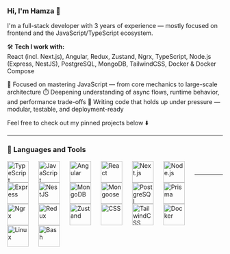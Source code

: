 ### Hi, I'm Hamza 👋

I'm a full-stack developer with 3 years of experience — mostly focused on frontend and the JavaScript/TypeScript ecosystem.

🛠 **Tech I work with:**  
React (incl. Next.js), Angular, Redux, Zustand, Ngrx, TypeScript, Node.js (Express, NestJS), PostgreSQL, MongoDB, TailwindCSS, Docker & Docker Compose

🧠 Focused on mastering JavaScript — from core mechanics to large-scale architecture
⏱️ Deepening understanding of async flows, runtime behavior, and performance trade-offs
🧩 Writing code that holds up under pressure — modular, testable, and deployment-ready

Feel free to check out my pinned projects below ⬇️

---

### 🧰 Languages and Tools

<img align="left" alt="TypeScript" width="50px" height="50px" style="padding-right:20px; vertical-align: middle;" 
     src="https://cdn.jsdelivr.net/gh/devicons/devicon@latest/icons/typescript/typescript-original.svg" />
<img align="left" alt="JavaScript" width="50px" height="50px" style="padding-right:20px; vertical-align: middle;" 
     src="https://cdn.jsdelivr.net/gh/devicons/devicon@latest/icons/javascript/javascript-original.svg" />
<img align="left" alt="Angular" width="50px" height="50px" style="padding-right:20px; vertical-align: middle;" 
     src="https://cdn.jsdelivr.net/gh/devicons/devicon@latest/icons/angular/angular-original.svg" />
<img align="left" alt="React" width="50px" height="50px" style="padding-right:20px; vertical-align: middle;" 
     src="https://cdn.jsdelivr.net/gh/devicons/devicon@latest/icons/react/react-original.svg" />
<img align="left" alt="Next.js" width="50px" height="50px" style="padding-right:20px; vertical-align: middle;" 
     src="https://cdn.jsdelivr.net/gh/devicons/devicon@latest/icons/nextjs/nextjs-original.svg" />
<img align="left" alt="Node.js" width="50px" height="50px" style="padding-right:20px; vertical-align: middle;" 
     src="https://cdn.jsdelivr.net/gh/devicons/devicon@latest/icons/nodejs/nodejs-original.svg" />
<img align="left" alt="Express" width="50px" height="50px" style="padding-right:20px; vertical-align: middle;" 
     src="https://cdn.jsdelivr.net/gh/devicons/devicon@latest/icons/express/express-original.svg" />
<img align="left" alt="NestJS" width="50px" height="50px" style="padding-right:20px; vertical-align: middle;" 
     src="https://cdn.jsdelivr.net/gh/devicons/devicon@latest/icons/nestjs/nestjs-original.svg" />
<img align="left" alt="MongoDB" width="50px" height="50px" style="padding-right:20px; vertical-align: middle;" 
     src="https://cdn.jsdelivr.net/gh/devicons/devicon@latest/icons/mongodb/mongodb-original.svg" />
<img align="left" alt="Mongoose" width="50px" height="50px" style="padding-right:20px; vertical-align: middle;" 
     src="https://cdn.jsdelivr.net/gh/devicons/devicon@latest/icons/mongoose/mongoose-original.svg" />
<img align="left" alt="PostgreSQL" width="50px" height="50px" style="padding-right:20px; vertical-align: middle;" 
     src="https://cdn.jsdelivr.net/gh/devicons/devicon@latest/icons/postgresql/postgresql-original.svg" />
<img align="left" alt="Prisma" width="50px" height="50px" style="padding-right:20px; vertical-align: middle;" 
     src="https://cdn.jsdelivr.net/gh/devicons/devicon@latest/icons/prisma/prisma-original.svg" />
<img align="left" alt="Ngrx" width="50px" height="50px" style="padding-right:20px; vertical-align: middle;" 
     src="https://cdn.jsdelivr.net/gh/devicons/devicon@latest/icons/ngrx/ngrx-original.svg" />
<img align="left" alt="Redux" width="50px" height="50px" style="padding-right:20px; vertical-align: middle;" 
     src="https://cdn.jsdelivr.net/gh/devicons/devicon@latest/icons/redux/redux-original.svg" />
<img align="left" alt="Zustand" width="50px" height="50px" style="padding-right:20px; vertical-align: middle;" 
     src="https://cdn.jsdelivr.net/gh/devicons/devicon@latest/icons/zustand/zustand-original.svg" />
<img align="left" alt="CSS" width="50px" height="50px" style="padding-right:20px; vertical-align: middle;" 
     src="https://cdn.jsdelivr.net/gh/devicons/devicon@latest/icons/css3/css3-original-wordmark.svg" />
<img align="left" alt="TailwindCSS" width="50px" height="50px" style="padding-right:20px; vertical-align: middle;" 
     src="https://cdn.jsdelivr.net/gh/devicons/devicon@latest/icons/tailwindcss/tailwindcss-original.svg" />
<img align="left" alt="Docker" width="50px" height="50px" style="padding-right:20px; vertical-align: middle;" 
     src="https://cdn.jsdelivr.net/gh/devicons/devicon@latest/icons/docker/docker-original.svg" />
<img align="left" alt="Linux" width="50px" height="50px" style="padding-right:20px; vertical-align: middle;" 
     src="https://cdn.jsdelivr.net/gh/devicons/devicon@latest/icons/linux/linux-original.svg" />
<img align="left" alt="Bash" width="50px" height="50px" style="padding-right:20px; vertical-align: middle;" 
     src="https://cdn.jsdelivr.net/gh/devicons/devicon@latest/icons/bash/bash-original.svg" />

<br />


---

